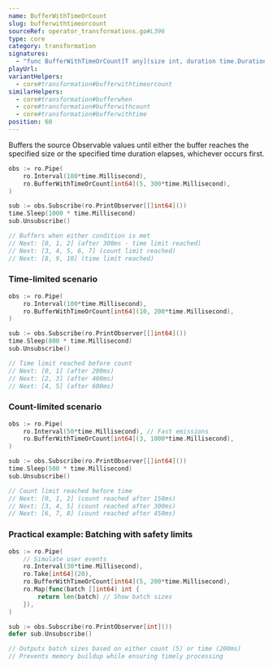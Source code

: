```yaml
---
name: BufferWithTimeOrCount
slug: bufferwithtimeorcount
sourceRef: operator_transformations.go#L396
type: core
category: transformation
signatures:
  - "func BufferWithTimeOrCount[T any](size int, duration time.Duration)"
playUrl:
variantHelpers:
  - core#transformation#bufferwithtimeorcount
similarHelpers:
  - core#transformation#bufferwhen
  - core#transformation#bufferwithcount
  - core#transformation#bufferwithtime
position: 60
---
```


Buffers the source Observable values until either the buffer reaches the specified size or the specified time duration elapses, whichever occurs first.

```go
obs := ro.Pipe(
    ro.Interval(100*time.Millisecond),
    ro.BufferWithTimeOrCount[int64](5, 300*time.Millisecond),
)

sub := obs.Subscribe(ro.PrintObserver[[]int64]())
time.Sleep(1000 * time.Millisecond)
sub.Unsubscribe()

// Buffers when either condition is met
// Next: [0, 1, 2] (after 300ms - time limit reached)
// Next: [3, 4, 5, 6, 7] (count limit reached)
// Next: [8, 9, 10] (time limit reached)
```

### Time-limited scenario

```go
obs := ro.Pipe(
    ro.Interval(100*time.Millisecond),
    ro.BufferWithTimeOrCount[int64](10, 200*time.Millisecond),
)

sub := obs.Subscribe(ro.PrintObserver[[]int64]())
time.Sleep(800 * time.Millisecond)
sub.Unsubscribe()

// Time limit reached before count
// Next: [0, 1] (after 200ms)
// Next: [2, 3] (after 400ms)
// Next: [4, 5] (after 600ms)
```

### Count-limited scenario

```go
obs := ro.Pipe(
    ro.Interval(50*time.Millisecond), // Fast emissions
    ro.BufferWithTimeOrCount[int64](3, 1000*time.Millisecond),
)

sub := obs.Subscribe(ro.PrintObserver[[]int64]())
time.Sleep(500 * time.Millisecond)
sub.Unsubscribe()

// Count limit reached before time
// Next: [0, 1, 2] (count reached after 150ms)
// Next: [3, 4, 5] (count reached after 300ms)
// Next: [6, 7, 8] (count reached after 450ms)
```

### Practical example: Batching with safety limits

```go
obs := ro.Pipe(
    // Simulate user events
    ro.Interval(30*time.Millisecond),
    ro.Take[int64](20),
    ro.BufferWithTimeOrCount[int64](5, 200*time.Millisecond),
    ro.Map(func(batch []int64) int {
        return len(batch) // Show batch sizes
    }),
)

sub := obs.Subscribe(ro.PrintObserver[int]())
defer sub.Unsubscribe()

// Outputs batch sizes based on either count (5) or time (200ms)
// Prevents memory buildup while ensuring timely processing
```